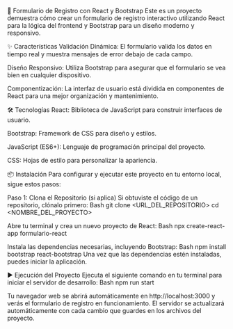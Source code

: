 🚀 Formulario de Registro con React y Bootstrap
Este es un proyecto demuestra cómo crear un formulario de registro interactivo utilizando React para la lógica del frontend y Bootstrap para un diseño moderno y responsivo.

✨ Características
Validación Dinámica: El formulario valida los datos en tiempo real y muestra mensajes de error debajo de cada campo.

Diseño Responsivo: Utiliza Bootstrap para asegurar que el formulario se vea bien en cualquier dispositivo.

Componentización: La interfaz de usuario está dividida en componentes de React para una mejor organización y mantenimiento.

🛠️ Tecnologías
React: Biblioteca de JavaScript para construir interfaces de usuario.

Bootstrap: Framework de CSS para diseño y estilos.

JavaScript (ES6+): Lenguaje de programación principal del proyecto.

CSS: Hojas de estilo para personalizar la apariencia.

📦 Instalación
Para configurar y ejecutar este proyecto en tu entorno local, sigue estos pasos:

Paso 1: Clona el Repositorio (si aplica)
Si obtuviste el código de un repositorio, clónalo primero:
Bash
git clone <URL_DEL_REPOSITORIO>
cd <NOMBRE_DEL_PROYECTO>

Abre tu terminal y crea un nuevo proyecto de React:
Bash
npx create-react-app formulario-react

Instala las dependencias necesarias, incluyendo Bootstrap:
Bash
npm install bootstrap react-bootstrap
Una vez que las dependencias estén instaladas, puedes iniciar la aplicación.

▶️ Ejecución del Proyecto
Ejecuta el siguiente comando en tu terminal para iniciar el servidor de desarrollo:
Bash
npm run  start

Tu navegador web se abrirá automáticamente en http://localhost:3000 y verás el formulario de registro en funcionamiento. El servidor se actualizará automáticamente con cada cambio que guardes en los archivos del proyecto.
